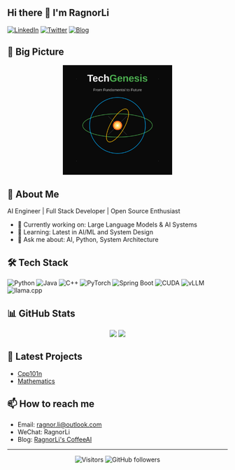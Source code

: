 ## Hi there 👋 I'm RagnorLi

[![LinkedIn](https://img.shields.io/badge/-LinkedIn-0077B5?style=for-the-badge&logo=linkedin&logoColor=white)](your_linkedin_url)
[![Twitter](https://img.shields.io/badge/-Twitter-1DA1F2?style=for-the-badge&logo=twitter&logoColor=white)](your_twitter_url)
[![Blog](https://img.shields.io/badge/-Blog-FF4088?style=for-the-badge&logo=hugo&logoColor=white)](your_blog_url)

## 🌈 Big Picture

<div align="center">
  <img src="https://github.com/RagnorLi/RagnorLi/blob/main/logo.svg" alt="TechGenesis Logo" width="250" height="250">
</div>

## 🚀 About Me

AI Engineer | Full Stack Developer | Open Source Enthusiast

- 🔭 Currently working on: Large Language Models & AI Systems 
- 🌱 Learning: Latest in AI/ML and System Design 
- 💬 Ask me about: AI, Python, System Architecture 


## 🛠️ Tech Stack
![Python](https://img.shields.io/badge/-Python-3776AB?style=flat-square&logo=python&logoColor=white)
![Java](https://img.shields.io/badge/-Java-007396?style=flat-square&logo=java&logoColor=white)
![C++](https://img.shields.io/badge/-C++-00599C?style=flat-square&logo=c%2B%2B&logoColor=white)
![PyTorch](https://img.shields.io/badge/-PyTorch-EE4C2C?style=flat-square&logo=pytorch&logoColor=white)
![Spring Boot](https://img.shields.io/badge/-Spring%20Boot-6DB33F?style=flat-square&logo=spring-boot&logoColor=white)
![CUDA](https://img.shields.io/badge/-CUDA-76B900?style=flat-square&logo=nvidia&logoColor=white)
![vLLM](https://img.shields.io/badge/-vLLM-8A2BE2?style=flat-square&logoColor=white)
![llama.cpp](https://img.shields.io/badge/-llama.cpp-FF4154?style=flat-square&logoColor=white)


## 📊 GitHub Stats
<div align="center">
  <img height="180em" src="https://github-readme-stats-git-masterrstaa-rickstaa.vercel.app/api?username=RagnorLi&show_icons=true&theme=dark&count_private=true&include_all_commits=true"/>
  <img height="180em" src="https://github-readme-stats.anuraghazra1.vercel.app/api/top-langs/?username=RagnorLi&layout=compact&theme=dark"/>
</div>

## 🎯 Latest Projects
- [Cpp101n](https://github.com/RagnorLi/Cpp101n)
- [Mathematics](https://github.com/RagnorLi/Mathematics) 

## 📫 How to reach me
- Email: ragnor.li@outlook.com
- WeChat: RagnorLi
- Blog: [RagnorLi's CoffeeAI](link)

---
<div align="center">
  
![Visitors](https://visitor-badge.laobi.icu/badge?page_id=RagnorLi.RagnorLi)
![GitHub followers](https://img.shields.io/github/followers/RagnorLi?label=Follow&style=social)

</div>
